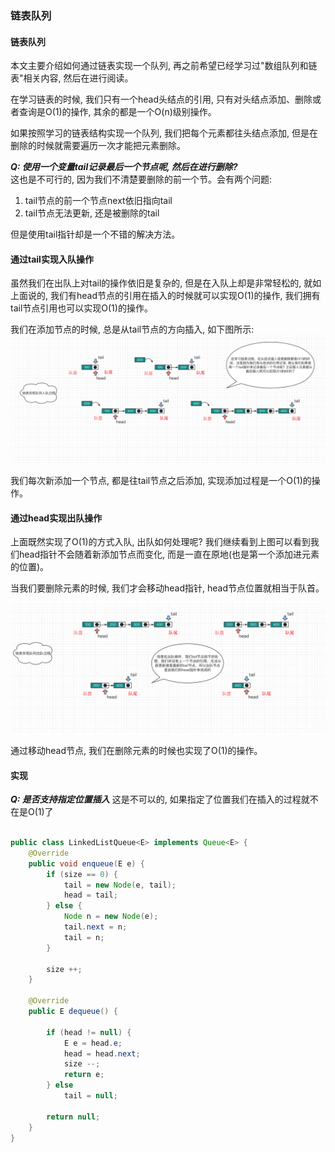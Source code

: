 ### 链表队列

#### 链表队列
本文主要介绍如何通过链表实现一个队列, 再之前希望已经学习过"数组队列和链表"相关内容, 然后在进行阅读。

在学习链表的时候, 我们只有一个head头结点的引用, 只有对头结点添加、删除或者查询是O(1)的操作, 其余的都是一个O(n)级别操作。

如果按照学习的链表结构实现一个队列, 我们把每个元素都往头结点添加, 但是在删除的时候就需要遍历一次才能把元素删除。



***Q: 使用一个变量tail记录最后一个节点呢, 然后在进行删除?***  
这也是不可行的, 因为我们不清楚要删除的前一个节。会有两个问题:
1. tail节点的前一个节点next依旧指向tail
2. tail节点无法更新, 还是被删除的tail

但是使用tail指针却是一个不错的解决方法。

#### 通过tail实现入队操作
虽然我们在出队上对tail的操作依旧是复杂的, 但是在入队上却是非常轻松的, 就如上面说的, 我们有head节点的引用在插入的时候就可以实现O(1)的操作,
我们拥有tail节点引用也可以实现O(1)的操作。

我们在添加节点的时候, 总是从tail节点的方向插入, 如下图所示:
![链表队列-入队流程图](https://github.com/basebase/document/blob/master/DataStructure/%E9%98%9F%E5%88%97/%E5%9B%BE%E7%89%87/%E9%93%BE%E8%A1%A8%E9%98%9F%E5%88%97-%E5%85%A5%E9%98%9F%E6%B5%81%E7%A8%8B%E5%9B%BE.png?raw=true)

我们每次新添加一个节点, 都是往tail节点之后添加, 实现添加过程是一个O(1)的操作。

#### 通过head实现出队操作
上面既然实现了O(1)的方式入队, 出队如何处理呢? 我们继续看到上图可以看到我们head指针不会随着新添加节点而变化, 而是一直在原地(也是第一个添加进元素的位置)。

当我们要删除元素的时候, 我们才会移动head指针, head节点位置就相当于队首。

![链表队列-出队流程图](https://github.com/basebase/document/blob/master/DataStructure/%E9%98%9F%E5%88%97/%E5%9B%BE%E7%89%87/%E9%93%BE%E8%A1%A8%E9%98%9F%E5%88%97-%E5%87%BA%E9%98%9F%E6%B5%81%E7%A8%8B%E5%9B%BE.png?raw=true)

通过移动head节点, 我们在删除元素的时候也实现了O(1)的操作。

#### 实现

***Q: 是否支持指定位置插入***
这是不可以的, 如果指定了位置我们在插入的过程就不在是O(1)了

```java

public class LinkedListQueue<E> implements Queue<E> {
    @Override
    public void enqueue(E e) {
        if (size == 0) {
            tail = new Node(e, tail);
            head = tail;
        } else {
            Node n = new Node(e);
            tail.next = n;
            tail = n;
        }

        size ++;
    }
    
    @Override
    public E dequeue() {

        if (head != null) {
            E e = head.e;
            head = head.next;
            size --;
            return e;
        } else
            tail = null;

        return null;
    }
}
```